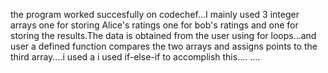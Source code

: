 the program worked succesfully on codechef...I mainly used 3 integer arrays one for storing Alice's ratings one for bob's ratings 
and one for storing the results.The data is obtained from the user using for loops...and user a defined function compares the two
arrays and assigns points to the third array....i used a i used if-else-if to accomplish this....
....  
